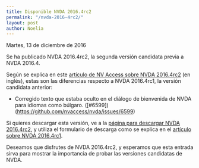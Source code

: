 ```yaml
---
title: Disponible NVDA 2016.4rc2
permalink: "/nvda-2016-4rc2/"
layout: post
author: Noelia
---
```


<footer>Martes, 13 de diciembre de 2016</footer>

Se ha publicado NVDA 2016.4rc2, la segunda versión candidata previa a NVDA 2016.4.

Según se explica en este [artículo de NV Access sobre NVDA 2016.4rc2](http://www.nvaccess.org/post/nvda2016-4rc2released/) (en inglés), estas son las diferencias respecto a NVDA 2016.4rc1, la versión candidata anterior:

- Corregido texto que estaba oculto en el diálogo de bienvenida de NVDA para idiomas como búlgaro. ([#6599])(https://github.com/nvaccess/nvda/issues/6599)

Si quieres descargar esta versión, ve a la [página para descargar NVDA 2016.4rc2](http://www.nvaccess.org/download?nvdaVersion=2016.4rc2), y utiliza el formulario de descarga como se explica en el [artículo sobre NVDA 2016.4rc1](https://nvdaes.github.io/nvda-2016-4rc1/).

Deseamos que disfrutes de NVDA 2016.4rc2, y esperamos que esta entrada sirva para mostrar la importancia de probar las versiones candidatas de NVDA. 

